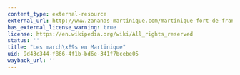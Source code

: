 ```yaml
---
content_type: external-resource
external_url: http://www.zananas-martinique.com/martinique-fort-de-france/marches.htm
has_external_license_warning: true
license: https://en.wikipedia.org/wiki/All_rights_reserved
status: ''
title: "Les march\xE9s en Martinique"
uid: 9d43c344-f866-4f1b-bd6e-341f7bcebe05
wayback_url: ''
---
```

